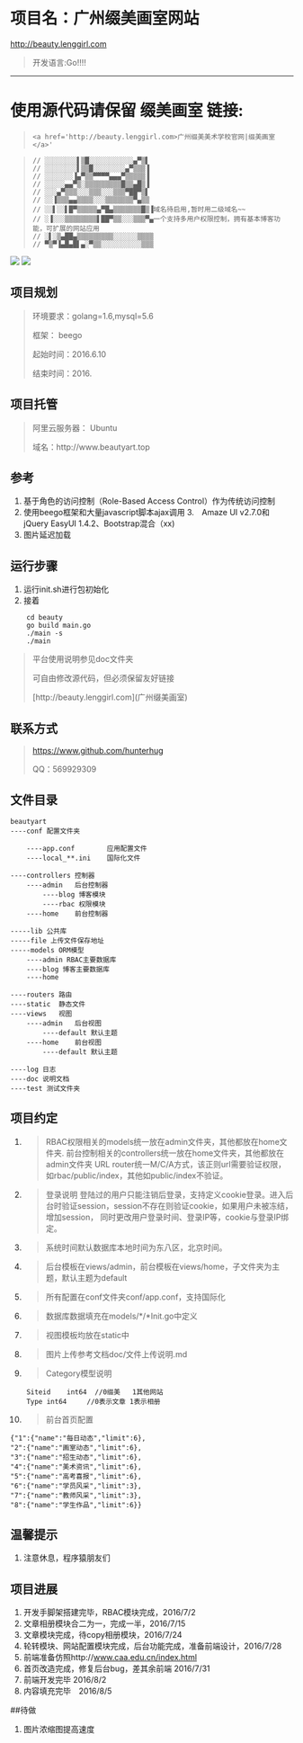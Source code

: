 # 项目名：广州缀美画室网站
http://beauty.lenggirl.com
>开发语言:Go!!!!

-----
# 使用源代码请保留 缀美画室 链接:
>`<a href='http://beauty.lenggirl.com>广州缀美美术学校官网|缀美画室</a>'`

>```
>// ░░░░░░░░▌▒█░░░░░░░░░░░▄▀▒▌
>// ░░░░░░░░▌▒▒█░░░░░░░░▄▀▒▒▒▐
>// ░░░░░░░▐▄▀▒▒▀▀▀▀▄▄▄▀▒▒▒▒▒▐
>// ░░░░░▄▄▀▒░▒▒▒▒▒▒▒▒▒█▒▒▄█▒▐
>// ░░░▄▀▒▒▒░░░▒▒▒░░░▒▒▒▀██▀▒▌
>// ░░▐▒▒▒▄▄▒▒▒▒░░░▒▒▒▒▒▒▒▀▄▒▒
>// ░░▌░░▌█▀▒▒▒▒▒▄▀█▄▒▒▒▒▒▒▒█▒▐域名待启用,暂时用二级域名~~
>// ░▐░░░▒▒▒▒▒▒▒▒▌██▀▒▒░░░▒▒▒▀▄一个支持多用户权限控制，拥有基本博客功能，可扩展的网站应用
>// ░▌░▒▄██▄▒▒▒▒▒▒▒▒▒░░░░░░▒▒▒▒
>// ▀▒▀▐▄█▄█▌▄░▀▒▒░░░░░░░░░░▒▒▒
>```

<img src='https://raw.githubusercontent.com/hunterhug/beautyart/master/seeme.jpg' />
<img src='https://raw.githubusercontent.com/hunterhug/beautyart/master/seemok.png' />

## 项目规划
>环境要求：golang=1.6,mysql=5.6
><p>框架：	beego
><p>起始时间：2016.6.10
><p>结束时间：2016.

## 项目托管
>阿里云服务器： Ubuntu
><p>域名：http://www.beautyart.top

## 参考
1. 基于角色的访问控制（Role-Based Access Control）作为传统访问控制
2. 使用beego框架和大量javascript脚本ajax调用
3.　Amaze UI v2.7.0和jQuery EasyUI 1.4.2、Bootstrap混合（xx)
4. 图片延迟加载

## 运行步骤

1. 运行init.sh进行包初始化
2. 接着

```
	cd beauty
	go build main.go
	./main -s
	./main
```

>平台使用说明参见doc文件夹
><p>可自由修改源代码，但必须保留友好链接
><p>[http://beauty.lenggirl.com](广州缀美画室)

## 联系方式
>https://www.github.com/hunterhug 
><p>QQ：569929309


## 文件目录

```
beautyart
----conf 配置文件夹

	----app.conf 		应用配置文件
	----local_**.ini 	国际化文件

----controllers 控制器
	----admin	后台控制器
		----blog 博客模块
		----rbac 权限模块
	----home 	前台控制器

-----lib 公共库
-----file 上传文件保存地址
-----models ORM模型
	----admin RBAC主要数据库
	----blog 博客主要数据库
	----home 

----routers 路由
----static  静态文件
----views	视图
	----admin 	后台视图
		----default 默认主题
	----home 	前台视图
		----default 默认主题

----log 日志
----doc 说明文档
----test 测试文件夹
```

## 项目约定
1. >RBAC权限相关的models统一放在admin文件夹，其他都放在home文件夹.
	前台控制相关的controllers统一放在home文件夹，其他都放在admin文件夹
	URL router统一M/C/A方式，该正则url需要验证权限，如rbac/public/index，其他如public/index不验证。

2. >登录说明
	登陆过的用户只能注销后登录，支持定义cookie登录。进入后台时验证session，session不存在则验证cookie，如果用户未被冻结，增加session，
	同时更改用户登录时间、登录IP等，cookie与登录IP绑定。

3. >系统时间默认数据库本地时间为东八区，北京时间。

4. >后台模板在views/admin，前台模板在views/home，子文件夹为主题，默认主题为default

5. >所有配置在conf文件夹conf/app.conf，支持国际化

6. >数据库数据填充在models/*/*Init.go中定义

7. >视图模板均放在static中

8. >图片上传参考文档doc/文件上传说明.md

9. >Category模型说明

```
	Siteid    int64  //0缀美   1其他网站
	Type int64     //0表示文章 1表示相册
```

10. >前台首页配置

```
{"1":{"name":"每日动态","limit":6},
"2":{"name":"画室动态","limit":6},
"3":{"name":"招生动态","limit":6},
"4":{"name":"美术资讯","limit":6},
"5":{"name":"高考喜报","limit":6},
"6":{"name":"学员风采","limit":3},
"7":{"name":"教师风采","limit":3},
"8":{"name":"学生作品","limit":6}}
```

## 温馨提示
1. 注意休息，程序猿朋友们


## 项目进展
1. 开发手脚架搭建完毕，RBAC模块完成，2016/7/2
2. 文章相册模块合二为一，完成一半，2016/7/15
3. 文章模块完成，待copy相册模块，2016/7/24
4. 轮转模块、网站配置模块完成，后台功能完成，准备前端设计，2016/7/28
5. 前端准备仿照http://www.caa.edu.cn/index.html
6. 首页改造完成，修复后台bug，差其余前端 2016/7/31
7. 前端开发完毕  2016/8/2
8. 内容填充完毕　2016/8/5

##待做
1. 图片浓缩图提高速度
